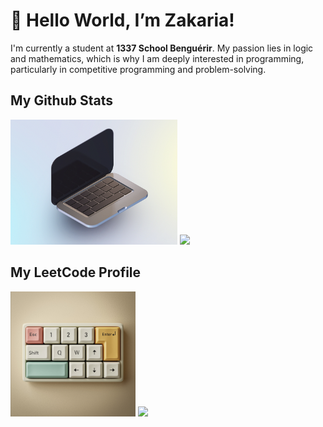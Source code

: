 # 👋 Hello World, I’m Zakaria!

I'm currently a student at **1337 School Benguérir**. My passion lies in logic and mathematics, which is why I am deeply interested in programming, particularly in competitive programming and problem-solving.

## My Github Stats

<p display="flex">
  <img src="computer.jpeg" height=200/>
  <img src="https://github-readme-stats.vercel.app/api?username=zwzone" height=200/>
</p>

## My LeetCode Profile

<p display="flex">
  <img src="keyboard.jpg" height=200/>
  <img src="https://leetcode.card.workers.dev/zwzone?theme=default&font=&extension=null" height=200/>
</p>
